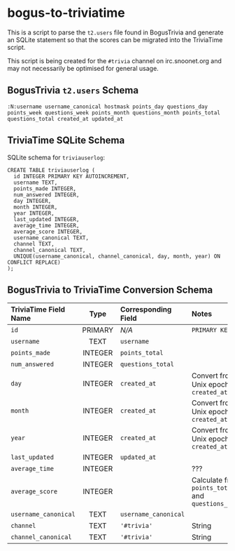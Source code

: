 # bogus-to-triviatime

This is a script to parse the `t2.users` file found in BogusTrivia and generate an SQLite statement so that the scores can be migrated into the TriviaTime script.

This script is being created for the `#trivia` channel on irc.snoonet.org and may not necessarily be optimised for general usage.

## BogusTrivia `t2.users` Schema

```
:N:username username_canonical hostmask points_day questions_day points_week questions_week points_month questions_month points_total questions_total created_at updated_at
```

## TriviaTime SQLite Schema

SQLite schema for `triviauserlog`:
```
CREATE TABLE triviauserlog (
  id INTEGER PRIMARY KEY AUTOINCREMENT,
  username TEXT,
  points_made INTEGER,
  num_answered INTEGER,
  day INTEGER,
  month INTEGER,
  year INTEGER,
  last_updated INTEGER,
  average_time INTEGER,
  average_score INTEGER,
  username_canonical TEXT,
  channel TEXT,
  channel_canonical TEXT,
  UNIQUE(username_canonical, channel_canonical, day, month, year) ON CONFLICT REPLACE)
);
```

## BogusTrivia to TriviaTime Conversion Schema

| TriviaTime Field Name | Type    | Corresponding Field   | Notes     |
| :-------------------- | :-----: | :-------------------- | :-------- |
| `id`                  | PRIMARY | *N/A*                 | `PRIMARY KEY`
| `username`            | TEXT    | `username`            | 
| `points_made`         | INTEGER | `points_total`        |
| `num_answered`        | INTEGER | `questions_total`     |
| `day`                 | INTEGER | `created_at`          | Convert from Unix epoch time `created_at`
| `month`               | INTEGER | `created_at`          | Convert from Unix epoch time `created_at`
| `year`                | INTEGER | `created_at`          | Convert from Unix epoch time `created_at`
| `last_updated`        | INTEGER | `updated_at`          |
| `average_time`        | INTEGER |                       | ???
| `average_score`       | INTEGER |                       | Calculate from `points_total` and `questions_total`
| `username_canonical`  | TEXT    | `username_canonical`  | 
| `channel`             | TEXT    | `'#trivia'`           | String
| `channel_canonical`   | TEXT    | `'#trivia'`           | String
